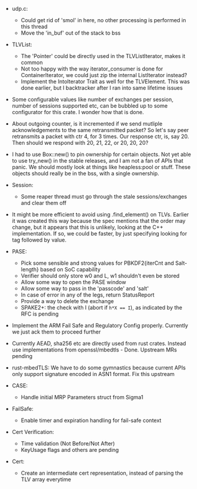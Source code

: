 * udp.c:
  * Could get rid of 'smol' in here, no other processing is performed in this thread
  * Move the 'in_buf' out of the stack to bss
* TLVList:
  * The 'Pointer' could be directly used in the TLVListIterator, makes it common
  * Not too happy with the way iterator_consumer is done for ContainerIterator, we could just zip the internal ListIterator instead?
  * Implement the IntoIterator Trait as well for the TLVElement. This was done earlier, but I backtracker after I ran into same lifetime issues
* Some configurable values like number of exchanges per session, number of sessions supported etc, can be bubbled up to some configurator for this crate. I wonder how that is done.
* About outgoing counter, is it incremented if we send mutliple acknowledgements to the same retransmitted packet? So let's say peer retransmits a packet with ctr 4, for 3 times. Our response ctr, is, say 20. Then should we respond with 20, 21, 22, or 20, 20, 20?
* I had to use Box::new() to pin ownership for certain objects. Not yet able to use try_new() in the stable releases, and I am not a fan of APIs that panic. We should mostly look at things like heapless:pool or stuff. These objects should really be in the bss, with a single ownership.
* Session:
  - Some reaper thread must go through the stale sessions/exchanges and clear them off
* It might be more efficient to avoid using .find_element() on TLVs. Earlier it was created this way because the spec mentions that the order may change, but it appears that this is unlikely, looking at the C++ implementation. If so, we could be faster, by just specifying looking for tag followed by value.
* PASE:
  - Pick some sensible and strong values for PBKDF2{iterCnt and Salt-length} based on SoC capability
  - Verifier should only store w0 and L, w1 shouldn't even be stored 
  - Allow some way to open the PASE window
  - Allow some way to pass in the 'passcode' and 'salt'
  - In case of error in any of the legs, return StatusReport
  - Provide a way to delete the exchange
  - SPAKE2+: the check with I (abort if `h*X == I`), as indicated by the RFC is pending

* Implement the ARM Fail Safe and Regulatory Config properly. Currently we just ack them to proceed further
* Currently AEAD, sha256 etc are directly used from rust crates. Instead use implementations from openssl/mbedtls - Done. Upstream MRs pending
* rust-mbedTLS: We have to do some gymnastics because current APIs only support signature encoded in ASN1 format. Fix this upstream
* CASE:
  - Handle initial MRP Parameters struct from Sigma1
* FailSafe:
  - Enable timer and expiration handling for fail-safe context
* Cert Verification:
  - Time validation (Not Before/Not After)
  - KeyUsage flags and others are pending
* Cert:
  - Create an intermediate cert representation, instead of parsing the TLV array everytime
